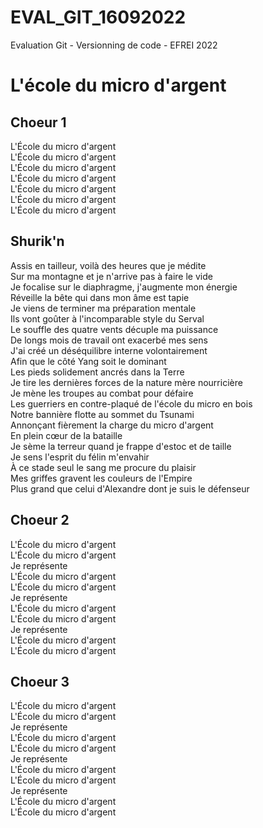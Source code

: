 # EVAL_GIT_16092022
Evaluation Git - Versionning de code - EFREI 2022

# L'école du micro d'argent

## Choeur 1

L'École du micro d'argent \
L'École du micro d'argent \
L'École du micro d'argent \
L'École du micro d'argent \
L'École du micro d'argent \
L'École du micro d'argent \
L'École du micro d'argent

## Shurik'n

Assis en tailleur, voilà des heures que je médite \
Sur ma montagne et je n'arrive pas à faire le vide \
Je focalise sur le diaphragme, j'augmente mon énergie \
Réveille la bête qui dans mon âme est tapie \
Je viens de terminer ma préparation mentale \
Ils vont goûter à l'incomparable style du Serval \
Le souffle des quatre vents décuple ma puissance \
De longs mois de travail ont exacerbé mes sens \
J'ai créé un déséquilibre interne volontairement \
Afin que le côté Yang soit le dominant \
Les pieds solidement ancrés dans la Terre \
Je tire les dernières forces de la nature mère nourricière \
Je mène les troupes au combat pour défaire \
Les guerriers en contre-plaqué de l'école du micro en bois \
Notre bannière flotte au sommet du Tsunami \
Annonçant fièrement la charge du micro d'argent \
En plein cœur de la bataille \
Je sème la terreur quand je frappe d'estoc et de taille \
Je sens l'esprit du félin m'envahir \
À ce stade seul le sang me procure du plaisir \
Mes griffes gravent les couleurs de l'Empire \
Plus grand que celui d'Alexandre dont je suis le défenseur

## Choeur 2 
L'École du micro d'argent \
L'École du micro d'argent \
Je représente \
L'École du micro d'argent \
L'École du micro d'argent \
Je représente \
L'École du micro d'argent \
L'École du micro d'argent \
Je représente \
L'École du micro d'argent \
L'École du micro d'argent 

## Choeur 3 
L'École du micro d'argent \
L'École du micro d'argent \
Je représente \
L'École du micro d'argent \
L'École du micro d'argent \
Je représente \
L'École du micro d'argent \
L'École du micro d'argent \
Je représente \
L'École du micro d'argent \
L'École du micro d'argent 
